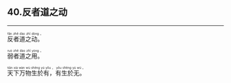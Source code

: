 ## 40.反者道之动
---


<ruby><rb> 反者道之动。 </rb> <rt> fǎn  zhě  dào  zhī  dòng 。</rt>
</ruby>

<ruby><rb> 弱者道之用。 </rb> <rt> ruò  zhě  dào  zhī  yòng 。</rt>
</ruby>

<ruby><rb> 天下万物生於有，有生於无。 </rb> <rt> tiān  xià  wàn  wù  shēng  yú  yǒu ， yǒu  shēng  yú  wú 。</rt>
</ruby>

<ruby><rb>   </rb> <rt> </rt>
</ruby>


